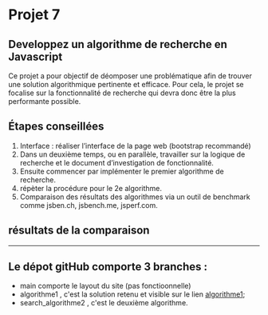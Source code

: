 # Projet 7
## Developpez un algorithme de recherche en Javascript

Ce projet a pour objectif de déomposer une problématique afin de trouver une solution algorithmique pertinente et efficace. Pour cela, le projet se focalise sur la fonctionnalité de recherche qui devra donc être la plus performante possible. 
 

## Étapes conseillées

1. Interface :  réaliser l’interface de la page web (bootstrap recommandé)
2. Dans un deuxième temps, ou en parallèle, travailler sur la logique de recherche et le document d’investigation de fonctionnalité.
3. Ensuite commencer par implémenter le premier algorithme de recherche. 
4. répèter la procédure pour le 2e algorithme.
5. Comparaison des résultats des algorithmes via un outil de benchmark comme jsben.ch, jsbench.me, jsperf.com.

## résultats de la comparaison




-------------------
## Le dépot gitHub comporte 3 branches :
* main comporte le layout du site (pas fonctioonnelle)
* algorithme1 , c'est la solution retenu et visible sur le lien [algorithme1](https://mintoug.github.io/anissamandhouj-7-11032021/);
* search_algorithme2 , c'est le deuxième algorithme.


